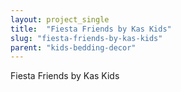 ```yaml
---
layout: project_single
title:  "Fiesta Friends by Kas Kids"
slug: "fiesta-friends-by-kas-kids"
parent: "kids-bedding-decor"
---
```

Fiesta Friends by Kas Kids